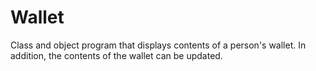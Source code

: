 # Wallet
Class and object program that displays contents of a person's wallet. In addition, the contents of the wallet can be updated. 
